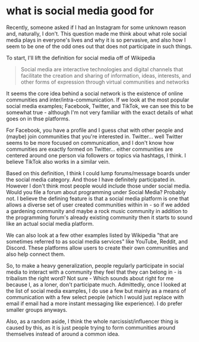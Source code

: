 # what is social media good for

Recently, someone asked if I had an Instagram for some unknown reason and, naturally,
I don't. This question made me think about what role social media plays in everyone's
lives and why it is so pervasive, and also how I seem to be one of the odd ones
out that does not participate in such things.

To start, I'll lift the definition for social media off of Wikipedia

> Social media are interactive technologies and digital channels that facilitate
> the creation and sharing of information, ideas, interests, and other forms of
> expression through virtual communities and networks

It seems the core idea behind a social network is the existence of online communities
and inter/intra-communication. If we look at the most popular social media examples;
Facebook, Twitter, and TikTok, we can see this to be somewhat true - although I'm
not very familiar with the exact details of what goes on in thse platforms.

For Facebook, you have a profile and I guess chat with other people and (maybe)
join communities that you're interested in. Twitter... well Twitter seems to be
more focused on communication, and I don't know how communities are exactly formed
on Twitter... either communities are centered around one person via followers or
topics via hashtags, I think. I believe TikTok also works in a similar vein.

Based on this definition, I think I could lump forums/message boards under the social
media category. And those I have definitely participated in. However I don't think
most people would include those under social media. Would you file a forum about
programming under Social Media? Probably not. I believe the defining feature is
that a social media platform is one that allows a diverse set of user created communities
within in - so if we added a gardening community and maybe a rock music community
in addition to the programming forum's already existing community then it starts
to sound like an actual social media platform.

We can also look at a few other examples listed by Wikipedia "that are sometimes
referred to as social media services" like YouTube, Reddit, and Discord. These platforms
allow users to create their own communities and also help connect them.

So, to make a heavy generalization, people regularly participate in social media
to interact with a community they feel that they can belong in - is tribalism the
right word? Not sure - Which sounds about right for me because I, as a loner, don't
participate much. Admittedly, once I looked at the list of social media examples,
I do use a few but mainly as a means of communication with a few select people
(which I would just replace with email if email had a more instant messaging like
experience). I do prefer smaller groups anyways.

Also, as a random aside, I think the whole narcissist/influencer thing is caused
by this, as it is just people trying to form communities around themselves instead
of around a common idea.
